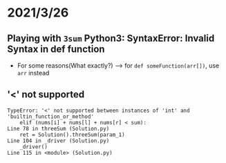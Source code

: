 # 2021/3/26
## Playing with `3sum` Python3: SyntaxError: Invalid Syntax in def function

- For some reasons(What exactly?) --> for `def someFunction(arr[])`, use `arr` instead

## '<' not supported

```
TypeError: '<' not supported between instances of 'int' and 'builtin_function_or_method'
    elif (nums[i] + nums[l] + nums[r] < sum):
Line 78 in threeSum (Solution.py)
    ret = Solution().threeSum(param_1)
Line 104 in _driver (Solution.py)
    _driver()
Line 115 in <module> (Solution.py)
```